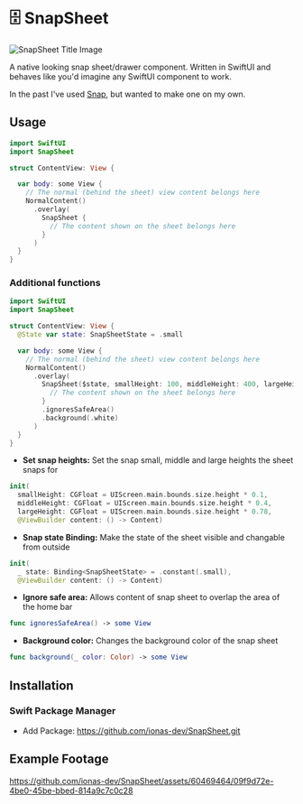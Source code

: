# 🗄️ SnapSheet
![SnapSheet Title Image](https://github.com/ionas-dev/SnapSheet/assets/60469464/af8ffb80-2dfc-4eb0-826c-32b85bb42c99)

A native looking snap sheet/drawer component. 
Written in SwiftUI and behaves like you'd imagine any SwiftUI component to work.

In the past I've used [Snap](https://github.com/nerdsupremacist/Snap), but wanted to make one on my own.


## Usage
```Swift
import SwiftUI
import SnapSheet

struct ContentView: View {

  var body: some View {
    // The normal (behind the sheet) view content belongs here
    NormalContent()
      .overlay(
        SnapSheet {
          // The content shown on the sheet belongs here
        }
      )
  }
}
```

### Additional functions
```Swift
import SwiftUI
import SnapSheet

struct ContentView: View {
  @State var state: SnapSheetState = .small

  var body: some View {
    // The normal (behind the sheet) view content belongs here
    NormalContent()
      .overlay(
        SnapSheet($state, smallHeight: 100, middleHeight: 400, largeHeight: 800) {
          // The content shown on the sheet belongs here
        }
        .ignoresSafeArea()
        .background(.white)
      )
  }
}
```

- **Set snap heights:** Set the snap small, middle and large heights the sheet snaps for
```Swift 
init(
  smallHeight: CGFloat = UIScreen.main.bounds.size.height * 0.1,
  middleHeight: CGFloat = UIScreen.main.bounds.size.height * 0.4,
  largeHeight: CGFloat = UIScreen.main.bounds.size.height * 0.78,
  @ViewBuilder content: () -> Content)
```
- **Snap state Binding:** Make the state of the sheet visible and changable from outside
```Swift 
init(
  _ state: Binding<SnapSheetState> = .constant(.small),
  @ViewBuilder content: () -> Content)
```
- **Ignore safe area:** Allows content of snap sheet to overlap the area of the home bar
```Swift
func ignoresSafeArea() -> some View
```
- **Background color:** Changes the background color of the snap sheet
```Swift
func background(_ color: Color) -> some View
```

## Installation
### Swift Package Manager
- Add Package: https://github.com/ionas-dev/SnapSheet.git

## Example Footage
https://github.com/ionas-dev/SnapSheet/assets/60469464/09f9d72e-4be0-45be-bbed-814a9c7c0c28
